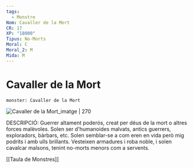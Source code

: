 ```yaml
---
tags:
  - Monstre
Nom: Cavaller de la Mort
CR: 17
XP: "18000"
Tipus: No-Morts
Moral: C
Moral_2: M
Mida: M
---
```

# Cavaller de la Mort

```statblock
monster: Cavaller de la Mort

```

![Cavaller de la Mort_imatge | 270](https://static.wikia.nocookie.net/forgottenrealms/images/6/66/Monster_Manual_5e_-_Death_Knight_-_p47.jpg/revision/latest/scale-to-width-down/323?cb=20200313170741)

DESCRIPCIÓ: 
Guerrer altament poderós, creat per déus de la mort o altres forces malèvoles. Solen ser d'humanoides malvats, antics guerrers, exploradors, bàrbars, etc. Solen semblar-se a com eren en vida però mig podrits i amb ulls brillants. Vesteixen armadures i roba noble, i solen cavalcar malsons, tenint no-morts menors com a servents.

[[Taula de Monstres]]

